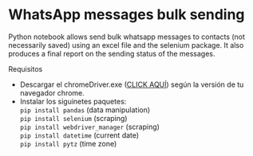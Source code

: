 # WhatsApp messages bulk sending 

Python notebook allows send bulk whatsapp messages to contacts (not necessarily saved) using an excel file and the selenium package. It also produces a final report on the sending status of the messages.

Requisitos   
* Descargar el chromeDriver.exe ([CLICK AQUÍ](https://chromedriver.chromium.org/downloads)) según la versión de tu navegador chrome. 
* Instalar los siguinetes paquetes:  
`pip install pandas`  (data manipulation)  
`pip install selenium`  (scraping)    
`pip install webdriver_manager`  (scraping)  
`pip install datetime` (current date)  
`pip install pytz` (time zone)
